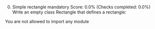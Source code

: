 0. Simple rectangle
mandatory
Score: 0.0% (Checks completed: 0.0%)
Write an empty class Rectangle that defines a rectangle:

You are not allowed to import any module
